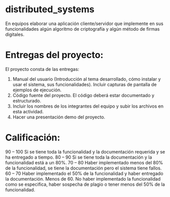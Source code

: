 # distributed_systems
En equipos elaborar una aplicación cliente/servidor que implemente en sus funcionalidades algún algoritmo de criptografía y algún método de firmas digitales.
# Entregas del proyecto:
El proyecto consta de las entregas:
1. Manual del usuario (Introducción al tema desarrollado, cómo instalar y usar el sistema, sus funcionalidades). Incluir capturas de pantalla de ejemplos de ejecución.
2. Código fuente del proyecto. El código deberá estar documentado y estructurado.
3. Incluir los nombres de los integrantes del equipo y subir los archivos en esta actividad.
4. Hacer una presentación demo del proyecto.
# Calificación:
90 – 100 Si se tiene toda la funcionalidad y la documentación requerida y se ha entregado a tiempo.
80 – 90 Si se tiene toda la documentación y la funcionalidad está a un 80%.
70 – 80 Haber implementado menos del 80% de la funcionalidad, se tiene la documentación pero el sistema tiene fallos.
60 – 70 Haber implementado el 50% de la funcionalidad y haber entregado la documentación.
Menos de 60. No haber implementado la funcionalidad como se especifica, haber sospecha de plagio o tener menos del 50% de la funcionalidad.
